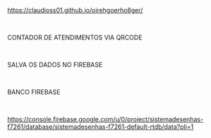 <A HREF="https://claudioss01.github.io/oirehgoerho8ger/">https://claudioss01.github.io/oirehgoerho8ger/</A>

<BR>

CONTADOR DE ATENDIMENTOS VIA QRCODE

<BR>

SALVA OS DADOS NO FIREBASE

<BR>

BANCO FIREBASE

<BR>

<A HREF="https://console.firebase.google.com/u/0/project/sistemadesenhas-f7261/database/sistemadesenhas-f7261-default-rtdb/data?pli=1">https://console.firebase.google.com/u/0/project/sistemadesenhas-f7261/database/sistemadesenhas-f7261-default-rtdb/data?pli=1</A>

<BR>

